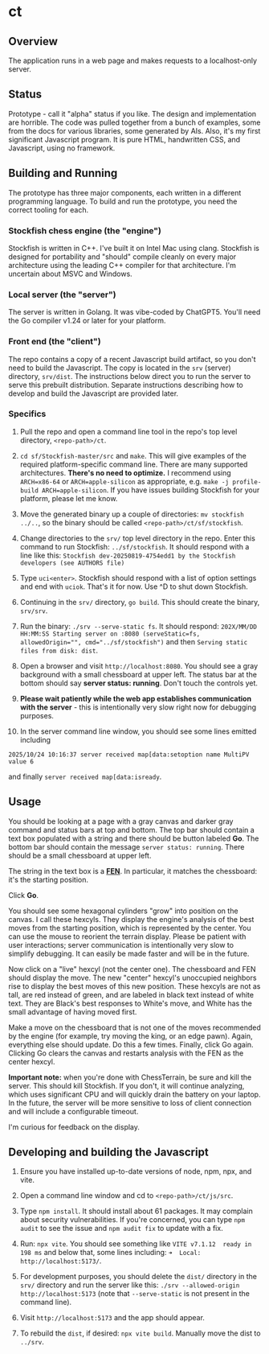 # ct

## Overview

The application runs in a web page and makes requests to a localhost-only server.

## Status

Prototype - call it "alpha" status if you like. The design and implementation are
horrible. The code was pulled together from a bunch of examples, some from the docs
for various libraries, some generated by AIs. Also, it's my first significant
Javascript program. It is pure HTML, handwritten CSS, and Javascript, using no framework.

## Building and Running

The prototype has three major components, each written in a different programming language.
To build and run the prototype, you need the correct tooling for each.

### Stockfish chess engine (the "engine")

Stockfish is written in C++. I've built it on Intel Mac using clang. Stockfish is designed
for portability and "should" compile cleanly on every major architecture using the leading
C++ compiler for that architecture. I'm uncertain about MSVC and Windows.

### Local server (the "server")

The server is written in Golang. It was vibe-coded by ChatGPT5. You'll need the Go compiler
v1.24 or later for your platform.

### Front end (the "client")

The repo contains a copy of a recent Javascript build artifact,
so you don't need to build the Javascript. The copy is located in the `srv` (server) directory, `srv/dist`. The instructions below direct
you to run the server to serve this prebuilt distribution. Separate
instructions describing how to develop and build the Javascript are
provided later.

### Specifics

1. Pull the repo and open a command line tool in the repo's top level directory,
`<repo-path>/ct`.

1. `cd sf/Stockfish-master/src` and `make`. This will give examples of the required platform-specific command line. There are many supported architectures. **There's no need to optimize.** I recommend using `ARCH=x86-64` or `ARCH=apple-silicon` as appropriate, e.g. `make -j profile-build ARCH=apple-silicon`.  If you have issues building Stockfish for your platform, please let me know.

1. Move the generated binary up a couple of directories: `mv stockfish ../..`, so the
binary should be called `<repo-path>/ct/sf/stockfish`.

1. Change directories to the `srv/` top level directory in the repo. Enter this command
to run Stockfish: `../sf/stockfish`. It should respond with a line like this:
`Stockfish dev-20250819-4754edd1 by the Stockfish developers (see AUTHORS file)`

1. Type `uci<enter>`. Stockfish should respond with a list of option settings and end
with `uciok`. That's it for now. Use ^D to shut down Stockfish.

1. Continuing in the `srv/` directory, `go build`. This should create the binary, `srv/srv`.

1. Run the binary: `./srv --serve-static fs`. It should respond:
`202X/MM/DD HH:MM:SS Starting server on :8080 (serveStatic=fs, allowedOrigin="", cmd="../sf/stockfish")` and then `Serving static files from disk: dist`.


1. Open a browser and visit `http://localhost:8080`. You should see a gray background with a small chessboard at upper left. The status bar at the bottom should say **server status: running**. Don't touch the controls yet.

1. **Please wait patiently while the web app establishes communication
with the server** - this is intentionally very slow right now for debugging purposes.

1. In the server command line window, you should see some lines emitted including
```
2025/10/24 10:16:37 server received map[data:setoption name MultiPV value 6
```
and finally `server received map[data:isready`.

## Usage

You should be looking at a page with a gray canvas and darker gray command and status bars at top and bottom. The top bar should contain a text box populated with a string and there should be button labeled **Go**.
The bottom bar should contain the message `server status: running`. There should be a small chessboard at upper left.

The string in the text box is a [**FEN**](https://en.wikipedia.org/wiki/Forsyth%E2%80%93Edwards_Notation). In particular, it matches the chessboard: it's the starting position.

Click **Go**.

You should see some hexagonal cylinders "grow" into position on the canvas. I call these hexcyls. They display the engine's analysis of the best moves from the starting position, which is represented by the center. You can use the mouse to reorient the terrain display. Please be patient with user interactions; server communication is intentionally very slow to simplify debugging. It can easily be made faster and will be in the future.

Now click on a "live" hexcyl (not the center one). The chessboard and FEN should display the move. The new "center" hexcyl's unoccupied neighbors rise to display the best moves of this new position. These hexcyls are not as tall, are red instead of green, and are labeled in black text instead of white text. They are Black's best responses to White's move, and White has the small advantage of having moved first.

Make a move on the chessboard that is not one of the moves recommended by the engine (for example, try moving the king, or an edge pawn). Again, everything else should update. Do this a few times. Finally, click Go again. Clicking Go clears the canvas and restarts analysis with the FEN as the center hexcyl.

**Important note:** when you're done with ChessTerrain, be sure and kill the server. This should kill Stockfish. If you don't, it will continue analyzing, which uses significant CPU and will quickly drain the battery on your laptop. In the future, the server will be more sensitive to loss of client connection and will include a configurable timeout.

I'm curious for feedback on the display.

## Developing and building the Javascript

1. Ensure you have installed up-to-date versions of node, npm, npx, and vite.

1. Open a command line window and cd to `<repo-path>/ct/js/src`.

1. Type `npm install`. It should install about 61 packages. It may complain about security vulnerabilities. If you're concerned, you can type `npm audit` to see the issue and `npm audit fix` to update with a fix.

1. Run: `npx vite`. You should see something like `VITE v7.1.12  ready in 198 ms` and below that, some lines including: `➜  Local:   http://localhost:5173/`.

1. For development purposes, you should delete the `dist/` directory in the `srv/` directory and run the server like this: `./srv --allowed-origin http://localhost:5173` (note that `--serve-static` is not present in the command line).

1. Visit `http://localhost:5173` and the app should appear.

1. To rebuild the `dist`, if desired: `npx vite build`. Manually move the dist to `../srv`.



